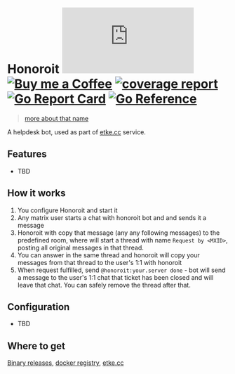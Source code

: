 # Honoroit [![Matrix](https://img.shields.io/matrix/honoroit:etke.cc?logo=matrix&server_fqdn=matrix.org&style=for-the-badge)](https://matrix.to/#/#honoroit:etke.cc) [![Buy me a Coffee](https://shields.io/badge/donate-buy%20me%20a%20coffee-green?logo=buy-me-a-coffee&style=for-the-badge)](https://buymeacoffee.com/etkecc) [![coverage report](https://gitlab.com/etke.cc/honoroit/badges/main/coverage.svg)](https://gitlab.com/etke.cc/honoroit/-/commits/main) [![Go Report Card](https://goreportcard.com/badge/gitlab.com/etke.cc/honoroit)](https://goreportcard.com/report/gitlab.com/etke.cc/honoroit) [![Go Reference](https://pkg.go.dev/badge/gitlab.com/etke.cc/honoroit.svg)](https://pkg.go.dev/gitlab.com/etke.cc/honoroit)

> [more about that name](https://finalfantasy.fandom.com/wiki/Honoroit_Banlardois)

A helpdesk bot, used as part of [etke.cc](https://etke.cc) service.

## Features

* TBD

## How it works

1. You configure Honoroit and start it
2. Any matrix user starts a chat with honoroit bot and and sends it a message
3. Honoroit with copy that message (any any following messages) to the predefined room, where will start a thread with name `Request by <MXID>`, posting all original messages in that thread.
4. You can answer in the same thread and honoroit will copy your messages from that thread to the user's 1:1 with honoroit
5. When request fulfilled, send `@honoroit:your.server done` - bot will send a message to the user's 1:1 chat that ticket has been closed and will leave that chat. You can safely remove the thread after that.


## Configuration

* TBD

## Where to get

[Binary releases](https://gitlab.com/etke.cc/honoroit/-/releases), [docker registry](https://gitlab.com/etke.cc/honoroit/container_registry), [etke.cc](https://etke.cc)
